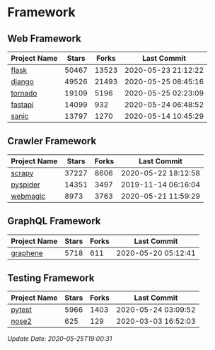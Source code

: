 # Framework

## Web Framework

| Project Name | Stars | Forks | Last Commit |
| ------------ | ----- | ----- | ----------- |
| [flask](https://github.com/pallets/flask) | 50467 | 13523 | 2020-05-23 21:12:22 |
| [django](https://github.com/django/django) | 49526 | 21493 | 2020-05-25 08:45:16 |
| [tornado](https://github.com/tornadoweb/tornado) | 19109 | 5196 | 2020-05-25 02:23:09 |
| [fastapi](https://github.com/tiangolo/fastapi) | 14099 | 932 | 2020-05-24 06:48:52 |
| [sanic](https://github.com/huge-success/sanic) | 13797 | 1270 | 2020-05-14 10:45:29 |

## Crawler Framework

| Project Name | Stars | Forks | Last Commit |
| ------------ | ----- | ----- | ----------- |
| [scrapy](https://github.com/scrapy/scrapy) | 37227 | 8606 | 2020-05-22 18:12:58 |
| [pyspider](https://github.com/binux/pyspider) | 14351 | 3497 | 2019-11-14 06:16:04 |
| [webmagic](https://github.com/code4craft/webmagic) | 8973 | 3763 | 2020-05-21 11:59:29 |

## GraphQL Framework

| Project Name | Stars | Forks | Last Commit |
| ------------ | ----- | ----- | ----------- |
| [graphene](https://github.com/graphql-python/graphene) | 5718 | 611 | 2020-05-20 05:12:41 |

## Testing Framework

| Project Name | Stars | Forks | Last Commit |
| ------------ | ----- | ----- | ----------- |
| [pytest](https://github.com/pytest-dev/pytest) | 5966 | 1403 | 2020-05-24 03:09:52 |
| [nose2](https://github.com/nose-devs/nose2) | 625 | 129 | 2020-03-03 16:52:03 |

*Update Date: 2020-05-25T19:00:31*